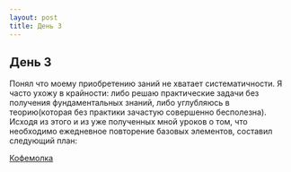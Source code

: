 ```yaml
---
layout: post
title: День 3
---
```

## День 3

Понял что моему приобретению заний не хватает систематичности. Я часто ухожу в крайности: либо решаю практические задачи без получения фундаментальных знаний, либо углубляюсь в теорию(которая без практики зачастую совершенно бесполезна). Исходя из этого и из уже полученных мной уроков о том, что необходимо ежедневное повторение базовых элементов, составил следующий план:

[Кофемолка](https://docs.google.com/spreadsheets/d/1LE4_gEm1jmth4A0GormCkUAqZAoPWYMyk8FRZ-fw7CE/edit#gid=0)


